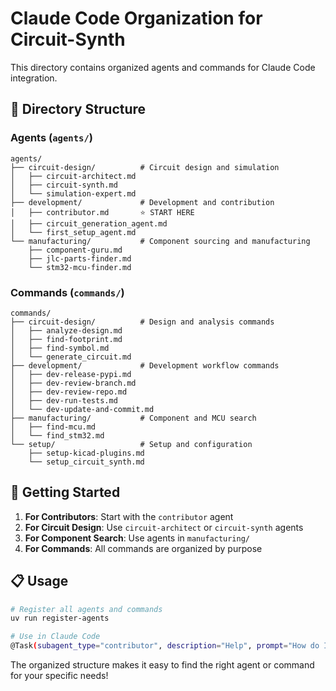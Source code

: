 # Claude Code Organization for Circuit-Synth

This directory contains organized agents and commands for Claude Code integration.

## 📁 Directory Structure

### Agents (`agents/`)
```
agents/
├── circuit-design/          # Circuit design and simulation
│   ├── circuit-architect.md
│   ├── circuit-synth.md
│   └── simulation-expert.md
├── development/             # Development and contribution
│   ├── contributor.md       ⭐ START HERE
│   ├── circuit_generation_agent.md
│   └── first_setup_agent.md
└── manufacturing/           # Component sourcing and manufacturing
    ├── component-guru.md
    ├── jlc-parts-finder.md
    └── stm32-mcu-finder.md
```

### Commands (`commands/`)
```
commands/
├── circuit-design/          # Design and analysis commands
│   ├── analyze-design.md
│   ├── find-footprint.md
│   ├── find-symbol.md
│   └── generate_circuit.md
├── development/             # Development workflow commands
│   ├── dev-release-pypi.md
│   ├── dev-review-branch.md
│   ├── dev-review-repo.md
│   ├── dev-run-tests.md
│   └── dev-update-and-commit.md
├── manufacturing/           # Component and MCU search
│   ├── find-mcu.md
│   └── find_stm32.md
└── setup/                   # Setup and configuration
    ├── setup-kicad-plugins.md
    └── setup_circuit_synth.md
```

## 🚀 Getting Started

1. **For Contributors**: Start with the `contributor` agent
2. **For Circuit Design**: Use `circuit-architect` or `circuit-synth` agents
3. **For Component Search**: Use agents in `manufacturing/`
4. **For Commands**: All commands are organized by purpose

## 📋 Usage

```bash
# Register all agents and commands
uv run register-agents

# Use in Claude Code
@Task(subagent_type="contributor", description="Help", prompt="How do I start contributing?")
```

The organized structure makes it easy to find the right agent or command for your specific needs!